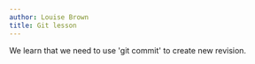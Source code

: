 ```yaml
---
author: Louise Brown
title: Git lesson
---
```


We learn that we need to use 'git commit'
to create new revision.